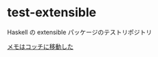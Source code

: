 # test-extensible

Haskell の extensible パッケージのテストリポジトリ

[メモはコッチに移動した](https://matsubara0507.github.io/test-extensible/index)
